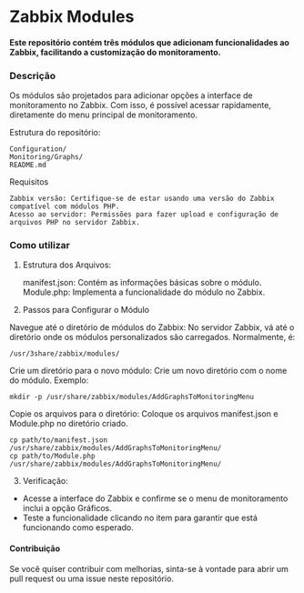 # Zabbix Modules

#### Este repositório contém três módulos que adicionam funcionalidades ao Zabbix, facilitando a customização do monitoramento.

### Descrição

Os módulos são projetados para adicionar opções a interface de monitoramento no Zabbix. Com isso, é possível acessar rapidamente, diretamente do menu principal de monitoramento.

Estrutura do repositório:

    Configuration/
    Monitoring/Graphs/
    README.md

Requisitos

    Zabbix versão: Certifique-se de estar usando uma versão do Zabbix compatível com módulos PHP.
    Acesso ao servidor: Permissões para fazer upload e configuração de arquivos PHP no servidor Zabbix.

### Como utilizar

1. Estrutura dos Arquivos:

    manifest.json: Contém as informações básicas sobre o módulo.
    Module.php: Implementa a funcionalidade do módulo no Zabbix.

3. Passos para Configurar o Módulo

Navegue até o diretório de módulos do Zabbix: No servidor Zabbix, vá até o diretório onde os módulos personalizados são carregados. Normalmente, é:

    /usr/3share/zabbix/modules/

Crie um diretório para o novo módulo: Crie um novo diretório com o nome do módulo. Exemplo:

    mkdir -p /usr/share/zabbix/modules/AddGraphsToMonitoringMenu

Copie os arquivos para o diretório: Coloque os arquivos manifest.json e Module.php no diretório criado.

    cp path/to/manifest.json /usr/share/zabbix/modules/AddGraphsToMonitoringMenu/
    cp path/to/Module.php /usr/share/zabbix/modules/AddGraphsToMonitoringMenu/

3. Verificação:

* Acesse a interface do Zabbix e confirme se o menu de monitoramento inclui a opção Gráficos.
* Teste a funcionalidade clicando no item para garantir que está funcionando como esperado.

#### Contribuição

Se você quiser contribuir com melhorias, sinta-se à vontade para abrir um pull request ou uma issue neste repositório.

